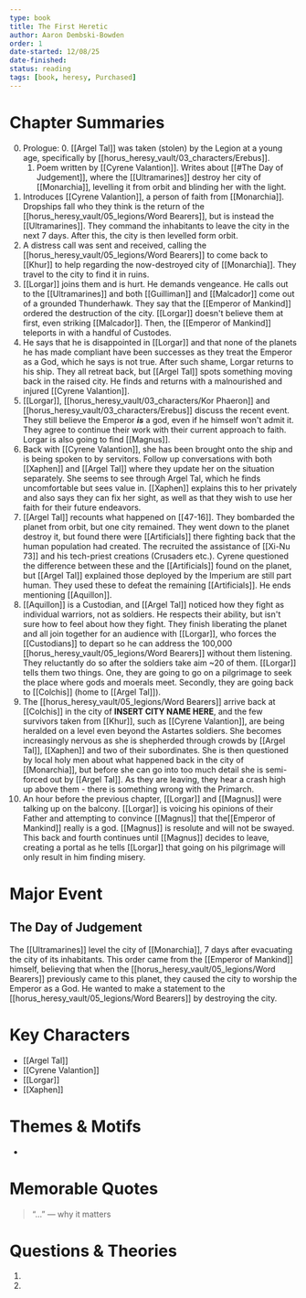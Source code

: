 ```yaml
---
type: book
title: The First Heretic
author: Aaron Dembski-Bowden
order: 1
date-started: 12/08/25
date-finished: 
status: reading
tags: [book, heresy, Purchased]
---
```

# Chapter Summaries
0. Prologue:
	0. [[Argel Tal]] was taken (stolen) by the Legion at a young age, specifically by [[horus_heresy_vault/03_characters/Erebus]].
	1. Poem written by [[Cyrene Valantion]].  Writes about [[#The Day of Judgement]], where the [[Ultramarines]] destroy her city of [[Monarchia]], levelling it from orbit and blinding her with the light.
1. Introduces [[Cyrene Valantion]], a person of faith from [[Monarchia]]. Dropships fall who they think is the return of the [[horus_heresy_vault/05_legions/Word Bearers]], but is instead the [[Ultramarines]]. They command the inhabitants to leave the city in the next 7 days. After this, the city is then levelled form orbit.
2. A distress call was sent and received, calling the [[horus_heresy_vault/05_legions/Word Bearers]] to come back to [[Khur]] to help regarding the now-destroyed city of [[Monarchia]]. They travel to the city to find it in ruins.
3. [[Lorgar]] joins them and is hurt. He demands vengeance. He calls out to the [[Ultramarines]] and both [[Guilliman]] and [[Malcador]] come out of a grounded Thunderhawk. They say that the [[Emperor of Mankind]] ordered the destruction of the city. [[Lorgar]] doesn't believe them at first, even striking [[Malcador]]. Then, the [[Emperor of Mankind]] teleports in with a handful of Custodes.
4.  He says that he is disappointed in [[Lorgar]] and that none of the planets he has made compliant have been successes as they treat the Emperor as a God, which he says is not true. After such shame, Lorgar returns to his ship. They all retreat back, but [[Argel Tal]] spots something moving back in the raised city. He finds and returns with a malnourished and injured [[Cyrene Valantion]].
5. [[Lorgar]], [[horus_heresy_vault/03_characters/Kor Phaeron]] and [[horus_heresy_vault/03_characters/Erebus]] discuss the recent event. They still believe the Emperor ***is*** a god, even if he himself won't admit it. They agree to continue their work with their current approach to faith. Lorgar is also going to find [[Magnus]]. 
6. Back with [[Cyrene Valantion]], she has been brought onto the ship and is being spoken to by servitors. Follow up conversations with both [[Xaphen]] and [[Argel Tal]] where they update her on the situation separately. She seems to see through Argel Tal, which he finds uncomfortable but sees value in. [[Xaphen]] explains this to her privately and also says they can fix her sight, as well as that they wish to use her faith for their future endeavors.
7. [[Argel Tal]] recounts what happened on [[47-16]]. They bombarded the planet from orbit, but one city remained. They went down to the planet destroy it, but found there were [[Artificials]] there fighting back that the human population had created. The recruited the assistance of [[Xi-Nu 73]] and his tech-priest creations (Crusaders etc.). Cyrene questioned the difference between these and the [[Artificials]] found on the planet, but [[Argel Tal]] explained those deployed by the Imperium are still part human. They used these to defeat the remaining [[Artificials]]. He ends mentioning [[Aquillon]].
8. [[Aquillon]] is a Custodian, and [[Argel Tal]] noticed how they fight as individual warriors, not as soldiers. He respects their ability, but isn't sure how to feel about how they fight. They finish liberating the planet and all join together for an audience with [[Lorgar]], who forces the [[Custodians]] to depart so he can address the 100,000 [[horus_heresy_vault/05_legions/Word Bearers]] without them listening. They reluctantly do so after the soldiers take aim ~20 of them. [[Lorgar]] tells them two things. One, they are going to go on a pilgrimage to seek the place where gods and moerals meet. Secondly, they are going back to [[Colchis]] (home to [[Argel Tal]]).
9. The [[horus_heresy_vault/05_legions/Word Bearers]] arrive back at [[Colchis]] in the city of **INSERT CITY NAME HERE**, and the few survivors taken from [[Khur]], such as [[Cyrene Valantion]], are being heralded on a level even beyond the Astartes soldiers. She becomes increasingly nervous as she is shepherded through crowds by [[Argel Tal]], [[Xaphen]] and two of their subordinates. She is then questioned by local holy men about what happened back in the city of [[Monarchia]], but before she can go into too much detail she is semi-forced out by [[Argel Tal]]. As they are leaving, they hear a crash high up above them - there is something wrong with the Primarch. 
10. An hour before the previous chapter, [[Lorgar]] and [[Magnus]] were talking up on the balcony. [[Lorgar]] is voicing his opinions of their Father and attempting to convince [[Magnus]] that the[[Emperor of Mankind]] really is a god. [[Magnus]] is resolute and will not be swayed. This back and fourth continues until [[Magnus]] decides to leave, creating a portal as he tells [[Lorgar]] that going on his pilgrimage will only result in him finding misery.
 
# Major Event
## The Day of Judgement

The [[Ultramarines]] level the city of [[Monarchia]], 7 days after evacuating the city of its inhabitants. This order came from the [[Emperor of Mankind]] himself, believing that when the [[horus_heresy_vault/05_legions/Word Bearers]] previously came to this planet, they caused the city to worship the Emperor as a God. He wanted to make a statement to the [[horus_heresy_vault/05_legions/Word Bearers]] by destroying the city. 



# Key Characters
- [[Argel Tal]]
- [[Cyrene Valantion]]
- [[Lorgar]]
- [[Xaphen]]

# Themes & Motifs
- 

# Memorable Quotes
> “...” — why it matters

# Questions & Theories
1. 
2. 